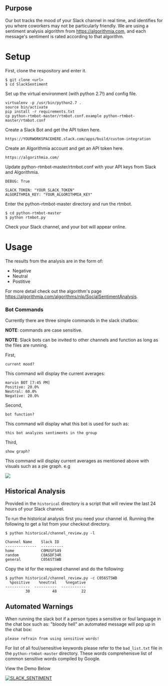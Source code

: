 ## Purpose
Our bot tracks the mood of your Slack channel in real time, and identifies for you where coworkers may not be particularly friendly. We are using a sentiment analysis algorithm from https://algorithmia.com, and each message's sentiment is rated according to that algorithm.

# Setup

First, clone the respository and enter it.
```
$ git clone <url>
$ cd SlackSentiment
```

Set up the virtual environment (with python 2.7!) and config file.
```
virtualenv -p /usr/bin/python2.7 .
source bin/activate
pip install -r requirements.txt
cp python-rtmbot-master/rtmbot.conf.example python-rtmbot-master/rtmbot.conf
```

Create a Slack Bot and get the API token here.
```
https://YOURWORKSPACEHERE.slack.com/apps/build/custom-integration
```

Create an Algorithmia account and get an API token here.
```
https://algorithmia.com/
````

Update python-rtmbot-master/rtmbot.conf with your API keys from Slack and Algorithmia.

```
DEBUG: True

SLACK_TOKEN: "YOUR_SLACK_TOKEN"
ALGORITHMIA_KEY: "YOUR_ALGORITHMIA_KEY"
```

Enter the python-rtmbot-master directory and run the rtmbot.
```
$ cd python-rtmbot-master
$ python rtmbot.py
```
Check your Slack channel, and your bot will appear online.

# Usage

The results from the analysis are in the form of:

* Negative
* Neutral
* Postitive

For more detail check out the algorithm's page https://algorithmia.com/algorithms/nlp/SocialSentimentAnalysis.

### Bot Commands
Currently there are three simple commands in the slack chatbox:

**NOTE**: commands are case sensitive.


**NOTE**: Slack bots can be invited to other channels and function as long as the files are running.


First,

```current mood?```

This command will display the current averages:

```
marvin BOT [7:45 PM]
Positive: 20.0%
Neutral: 60.0%
Negative: 20.0%
```



Second,

```bot function?```

This command will display what this bot is used for such as:

```this bot analyzes sentiments in the group```




Third,

```show graph?```

This command will display current averages as mentioned above with visuals such as a pie graph.
e.g


![](example_graph.png)




## Historical Analysis
Provided in the ```historical``` directory is a script that will review the last 24 hours of your Slack channel.

To run the historical analysis first you need your channel id. Running the following to get a list from your checkout directory.

```
$ python historical/channel_review.py -l

Channel Name    Slack ID
--------------  ----------
home            C0MUSFS49
random          C0ASDF34R
general         C056STSWB
```

Copy the id for the required channel and do the following:

```
$ python historical/channel_review.py -c C056STSWB
  %positive    %neutral    %negative
-----------  ----------  -----------
         30          48           22
```


## Automated Warnings
When running the slack bot if a person types a sensitive or foul language in the chat box such as:
"bloody hell" an automated message will pop up in the chat box:

```please refrain from using sensitive words!```

For list of all foul/senesitive keywords please refer to the ```bad_list.txt``` file in the ```python-rtmbot-master``` directory.
These words comprehenisve list of common sensitive words compiled by Google.

View the Demo Below 

[![SLACK_SENTIMENT](https://img.youtube.com/vi/VCX8zWlBynQ/0.jpg)](https://www.youtube.com/watch?v=VCX8zWlBynQ)

